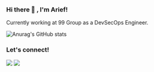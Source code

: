 ### Hi there 👋 , I'm Arief!
Currently working at 99 Group as a DevSecOps Engineer.

![Anurag's GitHub stats](https://github-readme-stats.vercel.app/api?username=armansaa&count_private=true&show_icons=true&theme=radical)


### Let's connect!
<p>
    <a href="https://www.linkedin.com/in/armansaa" target="blank"><img src="https://img.shields.io/badge/Arief_R-30302f?style=flat&logo=linkedin" /></a>
    <a href="https://medium.com/@armansaa" target="blank"><img src="https://img.shields.io/badge/Arief_R-30302f?style=flat&logo=medium" /></a>
</p>
<!--
**armansaa/armansaa** is a ✨ _special_ ✨ repository because its `README.md` (this file) appears on your GitHub profile.

Here are some ideas to get you started:

- 🔭 I’m currently working at 99Group
- 🌱 I’m currently learning about DevOps and Cloud
- 👯 I’m looking to collaborate on ...
- 🤔 I’m looking for help with ...
- 💬 Ask me about ...
- 📫 How to reach me: ...
- 😄 Pronouns: ...
- ⚡ Fun fact: ...
-->
